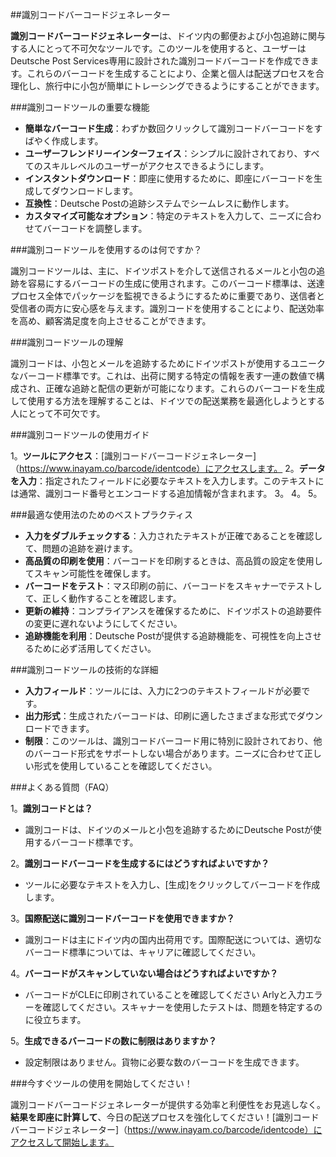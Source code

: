 ##識別コードバーコードジェネレーター

**識別コードバーコードジェネレーター**は、ドイツ内の郵便および小包追跡に関与する人にとって不可欠なツールです。このツールを使用すると、ユーザーはDeutsche Post Services専用に設計された識別コードバーコードを作成できます。これらのバーコードを生成することにより、企業と個人は配送プロセスを合理化し、旅行中に小包が簡単にトレーシングできるようにすることができます。

###識別コードツールの重要な機能

-  **簡単なバーコード生成**：わずか数回クリックして識別コードバーコードをすばやく作成します。
-  **ユーザーフレンドリーインターフェイス**：シンプルに設計されており、すべてのスキルレベルのユーザーがアクセスできるようにします。
-  **インスタントダウンロード**：即座に使用するために、即座にバーコードを生成してダウンロードします。
-  **互換性**：Deutsche Postの追跡システムでシームレスに動作します。
-  **カスタマイズ可能なオプション**：特定のテキストを入力して、ニーズに合わせてバーコードを調整します。

###識別コードツールを使用するのは何ですか？

識別コードツールは、主に、ドイツポストを介して送信されるメールと小包の追跡を容易にするバーコードの生成に使用されます。このバーコード標準は、送達プロセス全体でパッケージを監視できるようにするために重要であり、送信者と受信者の両方に安心感を与えます。識別コードを使用することにより、配送効率を高め、顧客満足度を向上させることができます。

###識別コードツールの理解

識別コードは、小包とメールを追跡するためにドイツポストが使用するユニークなバーコード標準です。これは、出荷に関する特定の情報を表す一連の数値で構成され、正確な追跡と配信の更新が可能になります。これらのバーコードを生成して使用する方法を理解することは、ドイツでの配送業務を最適化しようとする人にとって不可欠です。

###識別コードツールの使用ガイド

1。**ツールにアクセス**：[識別コードバーコードジェネレーター]（https://www.inayam.co/barcode/identcode）にアクセスします。
2。**データを入力**：指定されたフィールドに必要なテキストを入力します。このテキストには通常、識別コード番号とエンコードする追加情報が含まれます。
3。
4。
5。

###最適な使用法のためのベストプラクティス

-  **入力をダブルチェックする**：入力されたテキストが正確であることを確認して、問題の追跡を避けます。
-  **高品質の印刷を使用**：バーコードを印刷するときは、高品質の設定を使用してスキャン可能性を確保します。
-  **バーコードをテスト**：マス印刷の前に、バーコードをスキャナーでテストして、正しく動作することを確認します。
-  **更新の維持**：コンプライアンスを確保するために、ドイツポストの追跡要件の変更に遅れないようにしてください。
-  **追跡機能を利用**：Deutsche Postが提供する追跡機能を、可視性を向上させるために必ず活用してください。

###識別コードツールの技術的な詳細

-  **入力フィールド**：ツールには、入力に2つのテキストフィールドが必要です。
-  **出力形式**：生成されたバーコードは、印刷に適したさまざまな形式でダウンロードできます。
-  **制限**：このツールは、識別コードバーコード用に特別に設計されており、他のバーコード形式をサポートしない場合があります。ニーズに合わせて正しい形式を使用していることを確認してください。

###よくある質問（FAQ）

1。**識別コードとは？**
- 識別コードは、ドイツのメールと小包を追跡するためにDeutsche Postが使用するバーコード標準です。

2。**識別コードバーコードを生成するにはどうすればよいですか？**
- ツールに必要なテキストを入力し、[生成]をクリックしてバーコードを作成します。

3。**国際配送に識別コードバーコードを使用できますか？**
- 識別コードは主にドイツ内の国内出荷用です。国際配送については、適切なバーコード標準については、キャリアに確認してください。

4。**バーコードがスキャンしていない場合はどうすればよいですか？**
- バーコードがCLEに印刷されていることを確認してください Arlyと入力エラーを確認してください。スキャナーを使用したテストは、問題を特定するのに役立ちます。

5。**生成できるバーコードの数に制限はありますか？**
- 設定制限はありません。貨物に必要な数のバーコードを生成できます。

###今すぐツールの使用を開始してください！

識別コードバーコードジェネレーターが提供する効率と利便性をお見逃しなく。**結果を即座に計算して**、今日の配送プロセスを強化してください！[識別コードバーコードジェネレーター]（https://www.inayam.co/barcode/identcode）にアクセスして開始します。